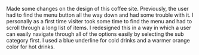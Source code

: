 Made some changes on the design of this coffee site. Previously, the user had to find the menu button all the way down and had some trouble with it. 
I personally as a first time visiter took some time to find the menu and had to scroll through a long list of items.
I redesigned this in a way in which a user can easily navigate through all of the options easily by selecting the sub category first.
I used a blue underline for cold drinks and a warmer orange color for hot drinks.
